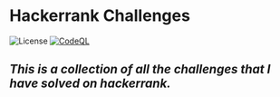 # **Hackerrank Challenges**

![License](https://img.shields.io/github/license/aaryanrr/Hackerrank-Challanges)
[![CodeQL](https://github.com/aaryanrr/Hackerrank-Challanges/actions/workflows/codeql-analysis.yml/badge.svg)](https://github.com/aaryanrr/Hackerrank-Challanges/actions/workflows/codeql-analysis.yml)

## *This is a collection of all the challenges that I have solved on hackerrank.*
